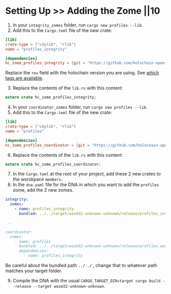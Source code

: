 # Setting Up >> Adding the Zome ||10

1. In your `integrity_zomes` folder, run `cargo new profiles --lib`.
2. Add this to the `Cargo.toml` file of the new crate:

```toml
[lib]
crate-type = ["cdylib", "rlib"]
name = "profiles_integrity"

[dependencies]
hc_zome_profiles_integrity = {git = "https://github.com/holochain-open-dev/profiles", tag = "for-hdk-v0.0.154", package = "hc_zome_profiles_integrity"}
```

Replace the `rev` field with the holochain version you are using. See [which tags are available](https://github.com/holochain-open-dev/profiles/tags).

3.  Replace the contents of the `lib.rs` with this content:

```rust
extern crate hc_zome_profiles_integrity;
```

4. In your `coordinator_zomes` folder, run `cargo new profiles --lib`.
5. Add this to the `Cargo.toml` file of the new crate:

```toml
[lib]
crate-type = ["cdylib", "rlib"]
name = "profiles"

[dependencies]
hc_zome_profiles_coordinator = {git = "https://github.com/holochain-open-dev/profiles", tag = "for-hdk-v0.0.154", package = "hc_zome_profiles_coordinator"}
```

6.  Replace the contents of the `lib.rs` with this content:

```rust
extern crate hc_zome_profiles_coordinator;
```

7. In the `Cargo.toml` at the root of your project, add these 2 new crates to the worskpace `members`.
8. In the `dna.yaml` file for the DNA in which you want to add the `profiles` zome, add the 2 new zomes.

```yaml
integrity:
  zomes:
    - name: profiles_integrity
      bundled: ../../target/wasm32-unknown-unknown/release/profiles_integrity.wasm

...

coordinator:
  zomes:
    - name: profiles
      bundled: ../../target/wasm32-unknown-unknown/release/profiles.wasm
      dependencies:
        - name: profiles_integrity
```

Be careful about the bundled path `../../` , change that to whatever path matches your target folder.

9. Compile the DNA with the usual `CARGO_TARGET_DIR=target cargo build --release --target wasm32-unknown-unknown`.
